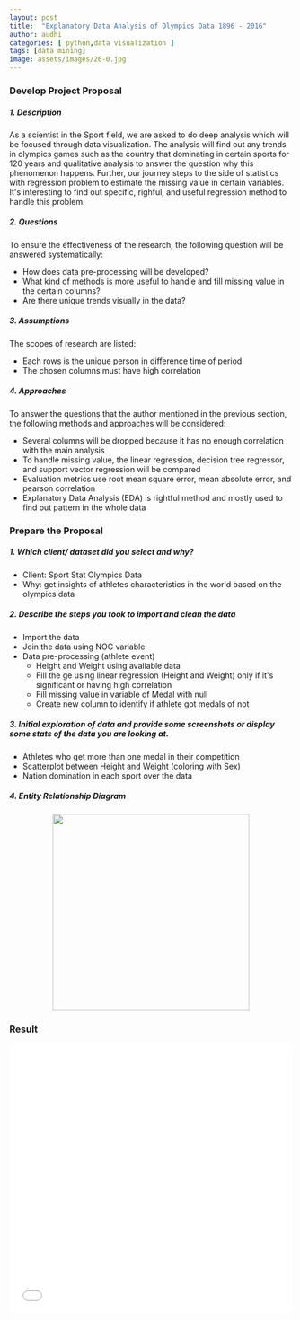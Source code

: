 ```yaml
---
layout: post
title:  "Explanatory Data Analysis of Olympics Data 1896 - 2016"
author: audhi
categories: [ python,data visualization ]
tags: [data mining]
image: assets/images/26-0.jpg
---
```


### Develop Project Proposal
##### 1. Description  
As a scientist in the Sport field, we are asked to do deep analysis which will be focused through data visualization. The analysis will find out any trends in olympics games such as the country that dominating in certain sports for 120 years and qualitative analysis to answer the question why this phenomenon happens. Further, our journey steps to the side of statistics with regression problem to estimate the missing value in certain variables. It's interesting to find out specific, righful, and useful regression method to handle this problem.

##### 2. Questions
   To ensure the effectiveness of the research, the following question will be answered systematically:
   - How does data pre-processing will be developed?
   - What kind of methods is more useful to handle and fill missing value in the certain columns?
   - Are there unique trends visually in the data?

##### 3. Assumptions
   The scopes of research are listed:
   - Each rows is the unique person in difference time of period
   - The chosen columns must have high correlation

##### 4. Approaches
   To answer the questions that the author mentioned in the previous section, the following methods and approaches will be considered:
   - Several columns will be dropped because it has no enough correlation with the main analysis
   - To handle missing value, the linear regression, decision tree regressor, and support vector regression will be compared
   - Evaluation metrics use root mean square error, mean absolute error, and pearson correlation
   - Explanatory Data Analysis (EDA) is rightful method and mostly used to find out pattern in the whole data

### Prepare the Proposal
##### 1. Which client/ dataset did you select and why?
   - Client: Sport Stat Olympics Data
   - Why: get insights of athletes characteristics in the world based on the olympics data

##### 2. Describe the steps you took to import and clean the data
   - Import the data
   - Join the data using NOC variable
   - Data pre-processing (athlete event)
     - Height and Weight using available data
     - Fill the ge using linear regression (Height and Weight) only if it's significant or having high correlation
     - Fill missing value in variable of Medal with null
     - Create new column to identify if athlete got medals of not

##### 3. Initial exploration of data and provide some screenshots or display some stats of the data you are looking at.
   - Athletes who get more than one medal in their competition
   - Scatterplot between Height and Weight (coloring with Sex)
   - Nation domination in each sport over the data

##### 4. Entity Relationship Diagram
<p align="center">
  <img src="{{ site.baseurl }}/assets/images/26-1.jpg" width="350" />
</p>

### Result
<iframe src="{{site.baseurl}}/assets/docs/Olympics EDA.pdf" style="width: 100%; height: 480px;" frameBorder="0"></iframe>
